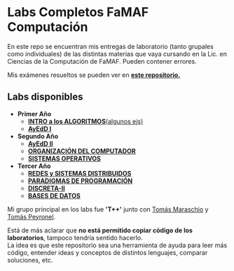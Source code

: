 # Labs Completos FaMAF Computación
En este repo se encuentran mis entregas de laboratorio (tanto grupales como individuales) de las distintas materias que vaya cursando en la Lic. en Ciencias de la Computación de FaMAF. Pueden contener errores.

Mis exámenes resueltos se pueden ver en [**este repositorio.**](https://github.com/achaval-tomas/Examenes-Resueltos-FaMAF-Compu)

## Labs disponibles
  * **Primer Año**
    * [**INTRO a los ALGORITMOS**(algunos ejs)](1A1C%20INTRO-ALGORITMOS/)
    * [**AyEdD I**](1A2C%20AyEdD-I/)
  * **Segundo Año**
    * [**AyEdD II**](2A1C%20AyEdD-II/)
    * [**ORGANIZACIÓN DEL COMPUTADOR**](2A1C%20ORG-COMP/)
    * [**SISTEMAS OPERATIVOS**](2A2C%20SISTEMAS-OPERATIVOS/)
  * **Tercer Año**
    * [**REDES y SISTEMAS DISTRIBUIDOS**](3A1C%20REDES-y-SISTEMAS/)
    * [**PARADIGMAS DE PROGRAMACIÓN**](3A1C%20PARADIGMAS/)
    * [**DISCRETA-II**](3A1C%20DISCRETA-II/)
    * [**BASES DE DATOS**](3A2C%20BASES-DE-DATOS/)

Mi grupo principal en los labs fue **'T++'** junto con [Tomás Maraschio](https://github.com/tomimara52) y [Tomás Peyronel](https://github.com/tpeyronel).

Está de más aclarar que **no está permitido copiar código de los laboratorios**, tampoco tendría sentido hacerlo.<br>
La idea es que este repositorio sea una herramienta de ayuda para leer más código, entender ideas y conceptos de distintos lenguajes, comparar soluciones, etc.